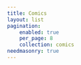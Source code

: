 ```yaml
---
title: Comics
layout: list
pagination:
    enabled: true
    per_page: 8
    collection: comics
needmasonry: true
---
```


